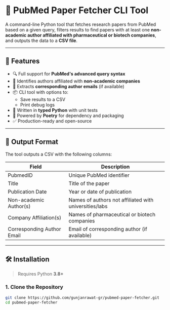 # 🧪 PubMed Paper Fetcher CLI Tool

A command-line Python tool that fetches research papers from PubMed based on a given query, filters results to find papers with at least one **non-academic author affiliated with pharmaceutical or biotech companies**, and outputs the data to a **CSV file**.

---

## 🚀 Features

- 🔍 Full support for **PubMed's advanced query syntax**
- 🧬 Identifies authors affiliated with **non-academic companies**
- 📩 Extracts **corresponding author emails** (if available)
- 📦 CLI tool with options to:
  - Save results to a CSV
  - Print debug logs
- 🧪 Written in **typed Python** with unit tests
- 📁 Powered by **Poetry** for dependency and packaging
- ✅ Production-ready and open-source

---

## 📂 Output Format

The tool outputs a CSV with the following columns:

| Field                    | Description                                               |
|-------------------------|-----------------------------------------------------------|
| PubmedID                | Unique PubMed identifier                                  |
| Title                   | Title of the paper                                        |
| Publication Date        | Year or date of publication                               |
| Non-academic Author(s)  | Names of authors not affiliated with universities/labs    |
| Company Affiliation(s)  | Names of pharmaceutical or biotech companies              |
| Corresponding Author Email | Email of corresponding author (if available)           |

---

## 🛠️ Installation

> Requires Python **3.8+**

### 1. Clone the Repository

```bash
git clone https://github.com/gunjanrawat-gr/pubmed-paper-fetcher.git
cd pubmed-paper-fetcher
